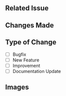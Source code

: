 ## Related Issue
<!-- link to the issue this pull request resolves. -->

## Changes Made
<!-- Provide a brief summary of the changes made in this pull request. -->

## Type of Change
- [ ] Bugfix
- [ ] New Feature
- [ ] Improvement
- [ ] Documentation Update

## Images
<!-- Add images if applicable -->
